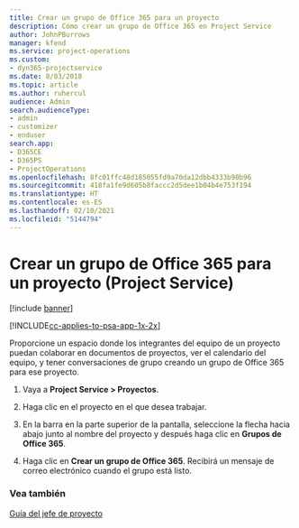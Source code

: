 ```yaml
---
title: Crear un grupo de Office 365 para un proyecto
description: Cómo crear un grupo de Office 365 en Project Service
author: JohnPBurrows
manager: kfend
ms.service: project-operations
ms.custom:
- dyn365-projectservice
ms.date: 8/03/2018
ms.topic: article
ms.author: ruhercul
audience: Admin
search.audienceType:
- admin
- customizer
- enduser
search.app:
- D365CE
- D365PS
- ProjectOperations
ms.openlocfilehash: 8fc01ffc48d185055fd9a70da12dbb4333b90b96
ms.sourcegitcommit: 418fa1fe9d605b8faccc2d5dee1b04b4e753f194
ms.translationtype: HT
ms.contentlocale: es-ES
ms.lasthandoff: 02/10/2021
ms.locfileid: "5144794"
---
```

# <a name="create-an-office-365-group-for-a-project-project-service"></a>Crear un grupo de Office 365 para un proyecto (Project Service)

[!include [banner](../includes/psa-now-project-operations.md)]

[!INCLUDE[cc-applies-to-psa-app-1x-2x](../includes/cc-applies-to-psa-app-1x-2x.md)]

Proporcione un espacio donde los integrantes del equipo de un proyecto puedan colaborar en documentos de proyectos, ver el calendario del equipo, y tener conversaciones de grupo creando un grupo de Office 365 para ese proyecto.  
  
1.  Vaya a **Project Service > Proyectos**.  
  
2.  Haga clic en el proyecto en el que desea trabajar.  
  
3.  En la barra en la parte superior de la pantalla, seleccione la flecha hacia abajo junto al nombre del proyecto y después haga clic en **Grupos de Office 365**.  
  
4.  Haga clic en **Crear un grupo de Office 365**. Recibirá un mensaje de correo electrónico cuando el grupo está listo.  
  
### <a name="see-also"></a>Vea también  
 [Guía del jefe de proyecto](../psa/project-manager-guide.md)
